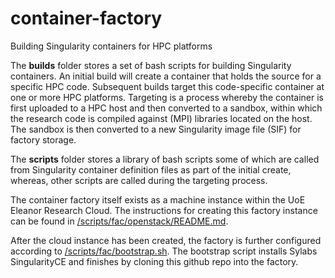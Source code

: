 # container-factory
Building Singularity containers for HPC platforms

The **builds** folder stores a set of bash scripts for building Singularity containers.
An initial build will create a container that holds the source for a specific HPC code.
Subsequent builds target this code-specific container at one or more HPC platforms.
Targeting is a process whereby the container is first uploaded to a HPC host and then converted
to a sandbox, within which the research code is compiled against (MPI) libraries located on the host.
The sandbox is then converted to a new Singularity image file (SIF) for factory storage.

The **scripts** folder stores a library of bash scripts some of which are called from Singularity container
definition files as part of the initial create, whereas, other scripts are called during the targeting process.


The container factory itself exists as a machine instance within the UoE Eleanor Research Cloud. The instructions
for creating this factory instance can be found in [/scripts/fac/openstack/README.md](/scripts/fac/openstack/README.md).

After the cloud instance has been created, the factory is further configured according to [/scripts/fac/bootstrap.sh](/scripts/fac/bootstrap.sh).
The bootstrap script installs Sylabs SingularityCE and finishes by cloning this github repo into the factory.
